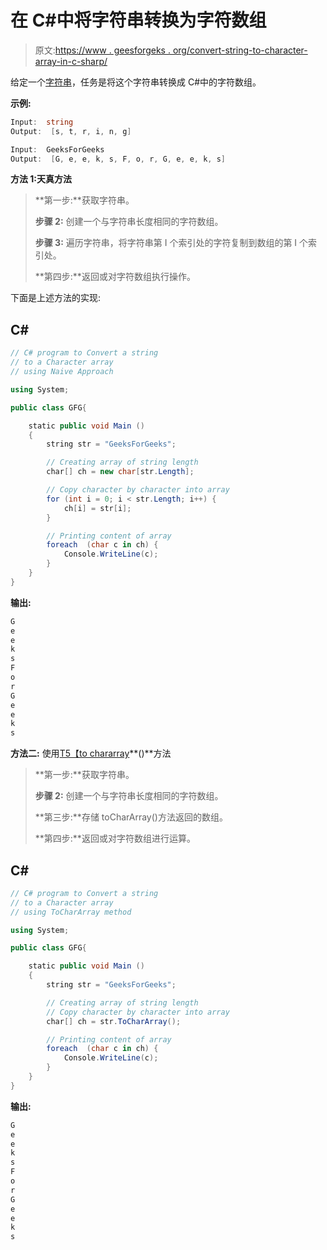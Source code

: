 # 在 C#中将字符串转换为字符数组

> 原文:[https://www . geesforgeks . org/convert-string-to-character-array-in-c-sharp/](https://www.geeksforgeeks.org/convert-string-to-character-array-in-c-sharp/)

给定一个[字符串](https://www.geeksforgeeks.org/c-sharp-string/)，任务是将这个字符串转换成 C#中的字符数组。

**示例:**

```cs
Input:  string 
Output:  [s, t, r, i, n, g]

Input:  GeeksForGeeks
Output:  [G, e, e, k, s, F, o, r, G, e, e, k, s]  

```

**方法 1:天真方法**

> **第一步:**获取字符串。
> 
> **步骤 2:** 创建一个与字符串长度相同的字符数组。
> 
> **步骤 3:** 遍历字符串，将字符串第 I 个索引处的字符复制到数组的第 I 个索引处。
> 
> **第四步:**返回或对字符数组执行操作。

下面是上述方法的实现:

## C#

```cs
// C# program to Convert a string 
// to a Character array 
// using Naive Approach 

using System;

public class GFG{

    static public void Main ()
    { 
        string str = "GeeksForGeeks"; 

        // Creating array of string length 
        char[] ch = new char[str.Length]; 

        // Copy character by character into array 
        for (int i = 0; i < str.Length; i++) { 
            ch[i] = str[i]; 
        } 

        // Printing content of array 
        foreach  (char c in ch) { 
            Console.WriteLine(c); 
        } 
    } 
}
```

**输出:**

```cs
G
e
e
k
s
F
o
r
G
e
e
k
s

```

**方法二:** 使用[T5【to chararray](https://www.geeksforgeeks.org/c-sharp-tochararray-method/)**()**方法

> **第一步:**获取字符串。
> 
> **步骤 2:** 创建一个与字符串长度相同的字符数组。
> 
> **第三步:**存储 toCharArray()方法返回的数组。
> 
> **第四步:**返回或对字符数组进行运算。

## C#

```cs
// C# program to Convert a string 
// to a Character array 
// using ToCharArray method 

using System;

public class GFG{

    static public void Main ()
    { 
        string str = "GeeksForGeeks"; 

        // Creating array of string length 
        // Copy character by character into array 
        char[] ch = str.ToCharArray();

        // Printing content of array 
        foreach  (char c in ch) { 
            Console.WriteLine(c); 
        } 
    } 
}
```

**输出:**

```cs
G
e
e
k
s
F
o
r
G
e
e
k
s

```